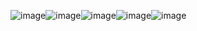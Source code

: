 
<div class = "wrap" style = "display:flex;">
  
![image](https://camo.githubusercontent.com/0d1be6ddfcba3bf25df05d7a85c309e01cfe5d17f31cdb8e2d20879caaa7d48a/687474703a2f2f696d672e736869656c64732e696f2f62616467652f537072696e67426f6f742d626c61636b3f7374796c653d666c61742d737175617265266c6f676f3d737072696e67626f6f74266c696e6b3d68747470733a2f2f6d796e616d6569736a756e79656f6e672e636f6d) 

![image](https://camo.githubusercontent.com/3298a1c0a947b8e1ff407170456007a6336244cb44e4b3bd5212bd9b2f4ef807/687474703a2f2f696d672e736869656c64732e696f2f62616467652f537072696e6753656375726974792d626c61636b3f7374796c653d666c61742d737175617265266c6f676f3d737072696e677365637572697479266c696e6b3d68747470733a2f2f6d796e616d6569736a756e79656f6e672e636f6d)


![image](https://camo.githubusercontent.com/df4147a418cea2fd5815b93635586f1112ec25825ebe36b08e86ba42f768f5c0/687474703a2f2f696d672e736869656c64732e696f2f62616467652f6f61757468322e302d626c61636b3f7374796c653d666c61742d737175617265266c6f676f3d737072696e67266c696e6b3d68747470733a2f2f6d796e616d6569736a756e79656f6e672e636f6d)


![image](https://camo.githubusercontent.com/bd5964206c394ac965a8272aec0451e1c1ed0a0f65dc79b9e8c6fb09c8182f7d/687474703a2f2f696d672e736869656c64732e696f2f62616467652f4a50412d626c61636b3f7374796c653d666c61742d737175617265266c6f676f3d737072696e67266c696e6b3d68747470733a2f2f6d796e616d6569736a756e79656f6e672e636f6d)


![image](https://camo.githubusercontent.com/25f46691d401c1e30f6216e845ed636699a763ba1839d85edb02f30cb43d9d39/687474703a2f2f696d672e736869656c64732e696f2f62616467652f517565727964736c2d626c61636b3f7374796c653d666c61742d737175617265266c6f676f3d266c696e6b3d68747470733a2f2f6d796e616d6569736a756e79656f6e672e636f6d)

</div>
